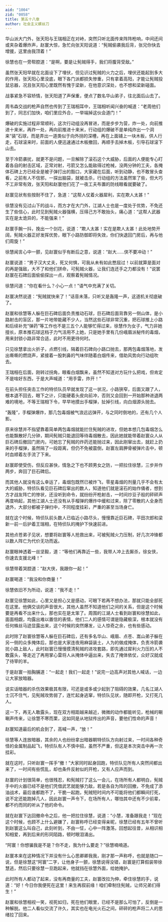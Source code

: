 ```yaml
---
aid: "1004"
zid: "0058"
title: 第五十八章
author: 社会主义螺丝刀
---
```


华山派大门外，张天阳与王瑞相正在对峙，突然只听北面传来阵阵枪响，中间还间或夹杂着爆炸声，赵寰大惊，急忙向张天阳说道：“髡贼偷袭我后背，张兄你快去增援，这里由我顶着！”

徐慧也在一旁帮腔道：“是啊，要是让髡贼得手，我们将腹背受敌。”

虽然张天阳早就在北面设下了埋伏，但见识过髡贼的火力之后，埋伏还能起到多大的作用，张天阳心里没底，眼下各门派都损失惨重，只有拿着高阳，才能让髡贼投鼠忌器，况且张天阳心里既然有愧于梁新，在他意识深处，也不想和梁新碰面。

战事紧急不容矫情，张天阳道了声保重，便点了数名华山弟子，往北面后山去了。

周韦森交战的枪声自然也传到了王瑞相耳中，王瑞相听闻兴奋的喊道：“老周他们到了，同志们加快，咱们里应外合，一举端掉这伙会道门！”

爆破的实施过程非常顺利，这次行动组没再冒进，而是步步为营，炸一处，向前推进十来米，再炸一处，再向前推进十来米，行动组的爆破不是单纯炸出一个洞来“装”石球，而是弄出一道类似于向外拐的深槽，再在上面铺上一块木板，供人行走，石球滚来时，前面的人便迅速通过木板撤回，再顺手去掉木板，引导石球滚下山去。

至于冷箭袭扰，就更不是问题，一旦解除了滚石这个大威胁，后面的人便能专心盯着各自的射击区域，正常对射，弓箭又怎么能敌得过枪械，没两分钟的工夫，各掩体石碑上方已经全是被子弹打出的豁口，大家藏在后面，听到动静，也不敢冒头查看，之前有人不信邪，一探出脑袋，就被击杀，行动组的方法虽然笨了些，但大巧不工非常有效，张天阳和赵寰他们花了一夜工夫布置的防线眼看就要破了。

赵寰见状有些按耐不住了，急道：“这帮人仗着火器犀利，实在欺人太甚！”

徐慧没有见过山下的战斗，而方才在大门外，江湖人士也是一度处于优势，不免还生了些信心，此时见到髡贼火器强横，压得己方不敢抬头，痛心道：“这帮人武器实在是太诡异的，不能强来！”

赵寰手腕一抖，挽出一个剑花，说道：“欺人太甚！实在是欺人太甚！此处地势开阔，髡贼火器正好发挥优势，眼下小路防御即将失效，你们快退回门房后，再与他们周旋！”

徐慧闻言心中一颤，见赵寰似乎有断后之意，说道：“赵大……侠不要冲动！”

赵寰说道：“男子汉大丈夫，死又何惧，可我从未有如此憋屈过！以前就算是面对的再是强敌，大不了和他们拼命，可髡贼火器，让我们连还手之力都没有！”说罢赵寰在石碑后面偷偷探出一点，观察着髡贼情况。

徐慧问道：“你在看什么？小心一点！”语气中充满了关切。

赵寰决然说道：“髡贼就快来了！”话音未落，只听又是轰隆一声，这道机关彻底破了。

赵寰和徐慧等人躲在巨石碑后面负责推动石球，巨石碑后面背靠另一侧山体，是小路射击的盲区，那一片地带能藏不少人，当然这些石球非常沉重，把石球推上小路和后续补充“弹药”等工作也不是三五个人能够忙得过来，徐慧作为女子，气力非她擅长，原本推石球这档子力气活用不上她，只是她手里有几份峨眉派秘传的毒烟，用来封锁小路非常合适，此时不用更待何时。

只见徐慧拿出火折子，点燃引线，隔着巨石碑向小路口抛去，那两包毒烟落地，发出嘶嘶的燃烧声，紧接着一股刺鼻的气味伴随着白烟传来，借助风势向行动组吹去。

王瑞相在后面，刚转过拐角，眼看白烟飘来，虽然不知道对方玩什么把戏，但肯定不是啥好东西，于是大声喊道：“用手雷，炸开！”

在前头担任突击工作的特侦队员早就发现了这一状况，小路狭窄，后面又跟了人，根本退不回去，眼下之计，只能硬着头皮向前冲，否则又会回到一开始那种进退两难的境地，不等王瑞相下令，早早地摸出手榴弹，扯掉引线，向白烟源头抛去。

“轰隆”，手榴弹爆炸，那几包毒烟被气浪远远弹开，与之同时倒地的，还有几个人影。

原来徐慧并不指望靠着简单两包毒烟就能拦住髡贼的进攻，但她本想几包毒烟怎么也能飘散好几分钟，期间髡贼只能退回等待毒烟散去，因此她就能带着赵寰众人从巨石碑后撤回门房内，可她忘了髡贼的炸药还能抛过来，因此刚窜出去，就赶上扔来的手榴弹，虽然隔了一段距离，但仍不免被震倒，赵寰左肩胛骨被弹片击中，顿时血顺着左手流了下来。

赵寰即使受伤，但反应甚快，情急之下也不顾男女之防，一把拉住徐慧，三步并作两步，奔回了巨石碑后。

而其他人就没有这么幸运了，毒烟包既然已被炸飞，零星毒烟的剂量几乎不会有太大的威胁，特侦队看见巨石碑后窜出的数人，知道他们就是滚石的始作俑者，想到方才战友阵亡的惨状，还没听到命令，就纷纷开枪射击，一时间炒豆子般的砰砰声再度响起，其他江湖人士还没有从手榴弹的爆炸中缓和过来，除了零散的人全身而退外，大部分都被子弹扫中，不同程度挂彩，严重的甚至当场身亡。

就在这个时候，特侦队前头数人已临近小路尽头，慢慢靠近巨石碑，平田次郎和梁新一前一后护着王瑞相，在特侦队的掩护下快速前进。

其他点苍弟子见状，想要将赵寰等人抢救出来，可被髡贼火力压制，好几次冲锋都以数人阵亡为代价无功而返。

赵寰眼神透着一丝坚毅，道：“等他们再靠近一些，我带人冲上去厮杀，徐女侠，你速去支援北峰！”

徐慧带着哭腔道：“赵大侠，我跟你一起！”

赵寰喝道：“我没和你商量！”

徐慧依旧不为所动，说道：“我不走！”

赵寰见徐慧如此，心里又是担心又是感动，可眼下若再不想办法，那就只能全部死在这里。他俩交谈的声音很大，其他人虽然不知道他们之间的关系，但是这个时候要是再看不出来什么，那也实在是太笨了。周围的江湖人士看到赵寰和徐慧如此，面面相觑，均露出难以置信的表情，他们二人的感情可谓是隐藏极深，根本就没有任何蛛丝马迹显露出来，这个时候的突然爆发，让人惊奇之余，也有些感动。

此时除了赵寰徐慧等人躲在巨石碑后，还有多名华山、峨眉、点苍、嵩山弟子躲在另一侧的众多掩体后，那也是大家连夜用麻袋装土，人为的做成掩体，负责冷箭袭扰小路上敌人，此时赵寰已慢慢摸清髡贼的进攻套路，即先通过犀利火力压的人不敢露头，等走近了再用掌心雷将人从掩体中逼出来，失去了掩体依仗，众好汉就成了待宰的羊。

于是赵寰一拍胸脯道：“一起走！我们一起走！”说完一边高声对其他人喊话，一边让大家放暗器。

说实话暗器的杀伤效果极其有限，可还是或多或少起到了阻碍的效果，几名江湖人士沉不住气，见髡贼攻势弱了，连忙起身逃窜，特侦队见状，随即开枪，又打死几人。

这一下，再无人敢露头，现在双方相距越来越近，微微的动作都能听见，枪械的唰唰声传来，让徐慧不寒而栗，这如同是从地狱传出的声音，要他们性命的声音！

赵寰知道最后的机会到了，高喊一声，“放！”

徐慧等人连放暗器，其余的人也纷纷拿出暗器朝特侦队方向射过来，一时间各种奇怪的金属制品起飞，特侦队有人不慎中招，虽然不严重，但这是本次突击中再一次挂彩。

就在这时，只听赵寰一挥手“撤！”大家同时起身回跑，特侦队见所有人突然间都出来了，一时间有些慌乱，却也条件反射似的开枪，又有人应声而到。

赵寰的计划很简单，也很残忍，和髡贼打了这么一会儿，在场所有人都明白，髡贼手中的火器已经不是他们凭借武艺就能够力敌，若是各自为阵的回撤，不免成了添油战术，最后谁都跑不了，干脆一起跑，髡贼短时间内不可能将他们都瞬间打死，说不定还能跑掉几人，因此赵寰一声令下，在场所有人，哪怕其中还有不少前辈，都不约而同的听从了他的命令。

就在赵寰下达回撤命令之后，他一把拉住徐慧，说道：“小慧，准备跟我走！”现在这个时候，也顾不上什么避嫌了，赵寰称呼已经变得亲昵，徐慧已经有五年不曾听到赵寰这么叫自己，此刻听到，不由一怔，心中一阵激荡，回想起往昔，从相识相知相爱，再到后来的形同陌路，顿时眼泪涌出。

“阿寰！你想骗我是不是？你不走，我为什么要走？”徐慧喃喃道。

赵寰本来在这种情况下并没有什么心思卿卿我我，刚才那一声称呼，也就是随口一说，但是徐慧这“阿寰”二字，让他身子一颤，徐慧说得没错，赵寰是打算假装带徐慧逃，然后只要徐慧一旦跑起来，他就挡在徐慧外面，给她掩护。

此时所有人都动了起来，没有再商量的工夫，赵寰改拉为伸，牵住徐慧的手，说道：“好！今日你我便死在这里！来生再叙前缘！咱们牵制住髡贼，让师兄弟们得生！”

赵寰和徐慧相视一笑，视死如归，死在他们眼里，已经不是那么可怕了，反倒是一种解脱。他二人看似交流了许久，其实也在电光火石之间，砰砰的枪声将二人的思绪拉了回来。
